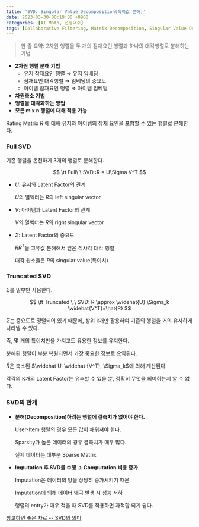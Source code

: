 ```yaml
---
title: 'SVD: Singular Value Decomposition(특이값 분해)'
date: 2023-03-30-00:19:00 +0900
categories: [AI Math, 선형대수]
tags: [Collaborative Filtering, Matrix Decomposition, Singular Value Decomposition]
---
```

> 한 줄 요약: 2차원 행렬을 두 개의 잠재요인 행렬과 하나의 대각행렬로 분해하는 기법

- **2차원 행렬 분해 기법**
    - 유저 잠재요인 행렬 ⇒ 유저 임베딩
    - 잠재요인 대각행렬  ⇒ 임베딩의 중요도
    - 아이템 잠재요인 행렬 ⇒ 아이템 임베딩
- **차원축소 기법**
- **행렬을 대각화하는 방법**
- **모든 m x n 행렬에 대해 적용 가능**

Rating Matrix $R$ 에 대해 유저와 아이템의 잠재 요인을 포함할 수 있는 행렬로 분해한다.

### **Full SVD**

기존 행렬을 온전하게 3개의 행렬로 분해한다.

$$
\tt Full\ \ SVD :R = U\Sigma V^T
$$

- $U$: 유저와 Latent Factor의 관계
    
    $U$의 열벡터는 $R$의 left singular vector
    
- $V$: 아이템과 Latent Factor의 관계
    
    $V$의 열벡터는 $R$의 right singular vector
    
- $\Sigma$: Latent Factor의 중요도
    
    $RR^T$을 고유값 분해해서 얻은 직사각 대각 행렬
    
    대각 원소들은 $R$의 singular value(특이치)
    

### **Truncated SVD**

$\Sigma$를 일부만 사용한다.

$$
\tt Truncated \ \  SVD: R \approx \widehat{U} \Sigma_k \widehat{V^T}=\hat{R}
$$

$\Sigma$는 중요도로 정렬되어 있기 때문에, 상위 k개만 활용하여 기존의 행렬을 거의 유사하게 나타낼 수 있다.

즉, 몇 개의 특이치만을 가지고도 유용한 정보를 유지한다.

분해된 행렬이 부분 복원되면서 가장 중요한 정보로 요약된다.

$\widehat R$은 축소된 $\widehat U, \widehat {V^T}, \Sigma_k$에 의해 계산된다.

각각의 K개의 Latent Factor는 유추할 수 있을 뿐, 정확히 무엇을 의미하는지 알 수 없다.

### **SVD의 한계**

- **분해(Decomposition)하려는 행렬에 결측치가 없어야 한다.**
    
    User-Item 행렬의 경우 모든 값이 채워져야 한다.
    
    Sparsity가 높은 데이터의 경우 결측치가 매우 많다.
    
    실제 데이터는 대부분 Sparse Matrix
    
- **Imputation 후 SVD를 수행 → Computation 비용 증가**
    
    Imputation은 데이터의 양을 상당히 증가시키기 때문
    
    Imputation에 의해 데이터 왜곡 발생 시 성능 저하
    
    행렬의 entry가 매우 적을 때 SVD를 적용하면 과적합 되기 쉽다.


[참고하면 좋은 자료 -- SVD의 의미](https://angeloyeo.github.io/2019/08/01/SVD.html)